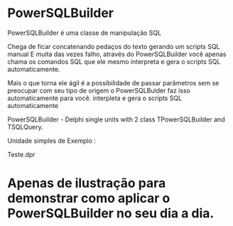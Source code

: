 # PowerSQLBuilder

PowerSQLBuilder é uma classe de manipulação SQL

Chega de ficar concatenando pedaços do texto gerando um scripts SQL manual
E muita das vezes falho, através do PowerSQLBuilder você apenas chama os
comandos SQL que ele mesmo interpreta e gera o scripts SQL automaticamente.
  
   Mais o que torna ele ágil é a possibilidade de passar parâmetros sem se preocupar
   com seu tipo de origem o PowerSQLBulder faz isso automaticamente para você.
   interpleta e gera o scripts SQL automaticamente

PowerSQLBuilder - Delphi single units with 2 class TPowerSQLBuilder and TSQLQuery.

Unidade simples de Exemplo : 

Teste.dpr 
# Apenas de ilustração para demonstrar como aplicar o PowerSQLBuilder no seu dia a dia.
